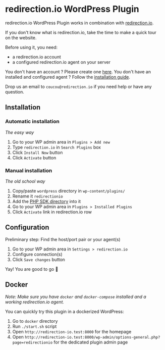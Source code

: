 # redirection.io WordPress Plugin

redirection.io WordPress Plugin works in combination with [redirection.io](redirection.io).

If you don't know what is redirection.io, take the time to make a quick tour on the website.

Before using it, you need:
- a redirection.io account
- a configured redirection.io agent on your server

You don't have an account ? Please create one [here](redirection.io).
You don't have an installed and configured agent ? Follow the [installation guide](redirection.io).

Drop us an email to `coucou@redirection.io` if you need help or have any question.

## Installation

### Automatic installation

*The easy way*

1. Go to your WP admin area in `Plugins > Add new`
2. Type `redirection.io` in `Search Plugins` box
3. Click `Install Now` button
4. Click `Activate` button

### Manual installation

*The old school way*

1. Copy/paste `wordpress` directory in `wp-content/plugins/`
2. Rename it `redirectionio`
3. Add the [PHP SDK directory](../sdk/) into it
4. Go to your WP admin area in `Plugins > Installed Plugins`
5. Click `Activate` link in redirection.io row

## Configuration

Preliminary step: Find the host/port pair or your agent(s)

1. Go to your WP admin area in `Settings > redirection.io`
2. Configure connection(s)
3. Click `Save changes` button

Yay! You are good to go :raised_hands:

## Docker

*Note: Make sure you have `docker` and `docker-compose` installed and a working redirection.io agent.*

You can quickly try this plugin in a dockerized WordPress:

1. Go to `docker` directory
2. Run `./start.sh` script
3. Open `http://redirection-io.test:8000` for the homepage
4. Open `http://redirection-io.test:8000/wp-admin/options-general.php?page=redirectionio` for the dedicated plugin admin page
